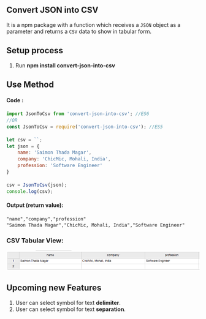 ## Convert JSON into CSV

It is a npm package with a function which receives a `JSON` object as a parameter and returns a `CSV` data to show in tabular form.

## Setup process
1. Run **npm install convert-json-into-csv** 

## Use Method

#### Code :
```javascript
import JsonToCsv from 'convert-json-into-csv'; //ES6
//OR
const JsonToCsv = require('convert-json-into-csv'); //ES5

let csv = ``;
let json = {
    name: 'Saimon Thada Magar',
    company: 'ChicMic, Mohali, India',
    profession: 'Software Engineer'
}

csv = JsonToCsv(json);
console.log(csv);
```

#### Output (return value):
```
"name","company","profession"
"Saimon Thada Magar","ChicMic, Mohali, India","Software Engineer"
```

### CSV Tabular View:
![CSV in tabluar view](https://raw.githubusercontent.com/chsstm/online-images/master/normal-csv-table.png)

## Upcoming new Features
1. User can select symbol for text **delimiter**.
2. User can select symbol for text **separation**.